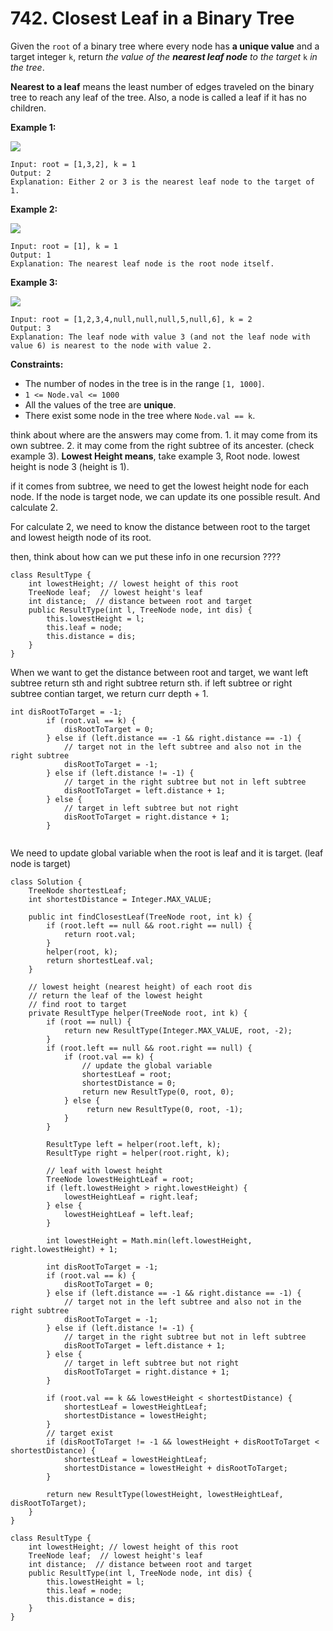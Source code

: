 # 742. Closest Leaf in a Binary Tree



Given the `root` of a binary tree where every node has **a unique value** and a target integer `k`, return _the value of the **nearest leaf node** to the target_ `k` _in the tree_.

**Nearest to a leaf** means the least number of edges traveled on the binary tree to reach any leaf of the tree. Also, a node is called a leaf if it has no children.

&#x20;

**Example 1:**

![](https://assets.leetcode.com/uploads/2021/06/13/closest1-tree.jpg)

```
Input: root = [1,3,2], k = 1
Output: 2
Explanation: Either 2 or 3 is the nearest leaf node to the target of 1.
```

**Example 2:**

![](https://assets.leetcode.com/uploads/2021/06/13/closest2-tree.jpg)

```
Input: root = [1], k = 1
Output: 1
Explanation: The nearest leaf node is the root node itself.
```

**Example 3:**

![](https://assets.leetcode.com/uploads/2021/06/13/closest3-tree.jpg)

```
Input: root = [1,2,3,4,null,null,null,5,null,6], k = 2
Output: 3
Explanation: The leaf node with value 3 (and not the leaf node with value 6) is nearest to the node with value 2.
```

&#x20;

**Constraints:**

* The number of nodes in the tree is in the range `[1, 1000]`.
* `1 <= Node.val <= 1000`
* All the values of the tree are **unique**.
* There exist some node in the tree where `Node.val == k`.

think about where are the answers may come from. 1. it may come from its own subtree. 2. it may come from the right subtree of its ancester. (check example 3). **Lowest Height means**, take example 3, Root node. lowest height is node 3 (height is 1).

if it comes from subtree, we need to get the lowest height node for each node. If the node is target node, we can update its one possible result. And calculate 2.&#x20;

For calculate 2, we need to know the distance between root to the target and lowest heigth node of its root.&#x20;

then, think about how can we put these info in one recursion ????

```
class ResultType {
    int lowestHeight; // lowest height of this root
    TreeNode leaf;  // lowest height's leaf
    int distance;  // distance between root and target
    public ResultType(int l, TreeNode node, int dis) {
        this.lowestHeight = l;
        this.leaf = node;
        this.distance = dis;
    }
}
```

When we want to get the distance between root and target, we want left subtree return sth and right subtree return sth. if left subtree or right subtree contian target, we return curr depth + 1.&#x20;

```
int disRootToTarget = -1;
        if (root.val == k) {
            disRootToTarget = 0;
        } else if (left.distance == -1 && right.distance == -1) {
            // target not in the left subtree and also not in the right subtree
            disRootToTarget = -1;
        } else if (left.distance != -1) {
            // target in the right subtree but not in left subtree
            disRootToTarget = left.distance + 1;
        } else {
            // target in left subtree but not right
            disRootToTarget = right.distance + 1;
        }
        
```

We need to update global variable when the root is leaf and it is target. (leaf node is target)

```
class Solution {
    TreeNode shortestLeaf;
    int shortestDistance = Integer.MAX_VALUE;
    
    public int findClosestLeaf(TreeNode root, int k) {
        if (root.left == null && root.right == null) {
            return root.val;
        }
        helper(root, k);
        return shortestLeaf.val;
    }
    
    // lowest height (nearest height) of each root dis
    // return the leaf of the lowest height
    // find root to target 
    private ResultType helper(TreeNode root, int k) {
        if (root == null) {
            return new ResultType(Integer.MAX_VALUE, root, -2);
        }
        if (root.left == null && root.right == null) {
            if (root.val == k) {
                // update the global variable
                shortestLeaf = root;
                shortestDistance = 0;
                return new ResultType(0, root, 0);
            } else {
                 return new ResultType(0, root, -1);
            }
        }
        
        ResultType left = helper(root.left, k);
        ResultType right = helper(root.right, k);
        
        // leaf with lowest height
        TreeNode lowestHeightLeaf = root;
        if (left.lowestHeight > right.lowestHeight) {
            lowestHeightLeaf = right.leaf;
        } else {
            lowestHeightLeaf = left.leaf;
        }
        
        int lowestHeight = Math.min(left.lowestHeight, right.lowestHeight) + 1;
        
        int disRootToTarget = -1;
        if (root.val == k) {
            disRootToTarget = 0;
        } else if (left.distance == -1 && right.distance == -1) {
            // target not in the left subtree and also not in the right subtree
            disRootToTarget = -1;
        } else if (left.distance != -1) {
            // target in the right subtree but not in left subtree
            disRootToTarget = left.distance + 1;
        } else {
            // target in left subtree but not right
            disRootToTarget = right.distance + 1;
        }
        
        if (root.val == k && lowestHeight < shortestDistance) {
            shortestLeaf = lowestHeightLeaf;
            shortestDistance = lowestHeight;
        } 
        // target exist
        if (disRootToTarget != -1 && lowestHeight + disRootToTarget < shortestDistance) {
            shortestLeaf = lowestHeightLeaf;
            shortestDistance = lowestHeight + disRootToTarget;
        }
        
        return new ResultType(lowestHeight, lowestHeightLeaf, disRootToTarget);
    }
}

class ResultType {
    int lowestHeight; // lowest height of this root
    TreeNode leaf;  // lowest height's leaf
    int distance;  // distance between root and target
    public ResultType(int l, TreeNode node, int dis) {
        this.lowestHeight = l;
        this.leaf = node;
        this.distance = dis;
    }
}
```
